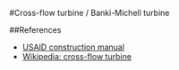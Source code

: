 #Cross-flow turbine / Banki-Michell turbine

##References
* [USAID construction manual](http://pdf.usaid.gov/pdf_docs/PNAAP285.pdf)
* [Wikipedia: cross-flow turbine](https://en.wikipedia.org/wiki/Cross-flow_turbine)